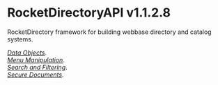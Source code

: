 # RocketDirectoryAPI v1.1.2.8

RocketDirectory framework for building webbase directory and catalog systems.  

*[Data Objects](https://github.com/Rocket-CDS/RocketDirectoryAPI/blob/main/Documentation/DataObjects.md)*.  
*[Menu Manipulation](https://github.com/Rocket-CDS/RocketDirectoryAPI/blob/main/Documentation/MenuManipulator.md)*.  
*[Search and Filtering](https://github.com/Rocket-CDS/RocketDirectoryAPI/blob/main/Documentation/SearchFiltering.md)*.  
*[Secure Documents](https://github.com/Rocket-CDS/RocketDirectoryAPI/blob/main/Documentation/SecureDocuments.md)*.  





